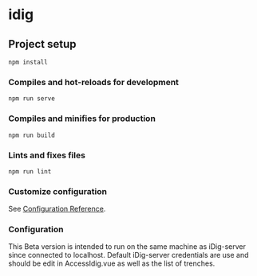 # idig

## Project setup
```
npm install
```

### Compiles and hot-reloads for development
```
npm run serve
```

### Compiles and minifies for production
```
npm run build
```

### Lints and fixes files
```
npm run lint
```

### Customize configuration
See [Configuration Reference](https://cli.vuejs.org/config/).

### Configuration
This Beta version is intended to run on the same machine as iDig-server since connected to localhost. Default iDig-server credentials are use and should be edit in AccessIdig.vue as well as the list of trenches. 
